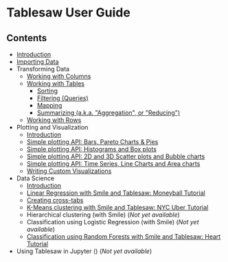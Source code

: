 Tablesaw User Guide
===================

## Contents

* [Introduction](https://tlabs-data.github.io/tablesaw/userguide/introduction)
* [Importing Data](https://tlabs-data.github.io/tablesaw/userguide/importing_data)
* Transforming Data
  * [Working with Columns](https://tlabs-data.github.io/tablesaw/userguide/columns)
  * [Working with Tables](https://tlabs-data.github.io/tablesaw/userguide/tables)
    * [Sorting](https://tlabs-data.github.io/tablesaw/userguide/sorting)
    * [Filtering (Queries)](https://tlabs-data.github.io/tablesaw/userguide/filters)
    * [Mapping](https://tlabs-data.github.io/tablesaw/userguide/mapping)
    * [Summarizing (a.k.a. "Aggregation", or "Reducing")](https://tlabs-data.github.io/tablesaw/userguide/reducing)
  * [Working with Rows](https://tlabs-data.github.io/tablesaw/userguide/rows)
* Plotting and Visualization
  * [Introduction](https://tlabs-data.github.io/tablesaw/userguide/Introduction_to_Plotting)
  * [Simple plotting API: Bars, Pareto Charts & Pies](https://tlabs-data.github.io/tablesaw/userguide/BarsAndPies)
  * [Simple plotting API: Histograms and Box plots](https://tlabs-data.github.io/tablesaw/userguide/Histograms)
  * [Simple plotting API: 2D and 3D Scatter plots and Bubble charts](https://tlabs-data.github.io/tablesaw/userguide/ScatterPlots)
  * [Simple plotting API: Time Series, Line Charts and Area charts](https://tlabs-data.github.io/tablesaw/userguide/TimeSeries)
  * [Writing Custom Visualizations](https://tlabs-data.github.io/tablesaw/userguide/Visualization_custom)
* Data Science
  * [Introduction](https://jtablesaw.github.io/tablesaw/userguide/ml/Introduction)
  * [Linear Regression with Smile and Tablesaw: Moneyball Tutorial](https://jtablesaw.github.io/tablesaw/userguide/ml/Moneyball%20Linear%20regression)
  * [Creating cross-tabs](https://jtablesaw.github.io/tablesaw/userguide/crosstabs) 
  * [K-Means clustering with Smile and Tablesaw: NYC Uber Tutorial](https://jtablesaw.github.io/tablesaw/userguide/ml/Uber%20K%20Means)
  * Hierarchical clustering (with Smile) (*Not yet available*)
  * Classification using Logistic Regression (with Smile) (*Not yet available*)
  * [Classification using Random Forests with Smile and Tablesaw: Heart Tutorial](https://jtablesaw.github.io/tablesaw/userguide/ml/Heart%20Random%20forest)
* Using Tablesaw in Jupyter () (*Not yet available*)

